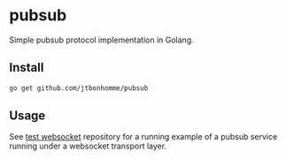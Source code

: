 # pubsub
Simple pubsub protocol implementation in Golang.

## Install

```sh
go get github.com/jtbonhomme/pubsub
```

## Usage

See [test websocket](https://github.com/jtbonhomme/test-websockets) repository for a running example of a pubsub service running under a websocket transport layer.
